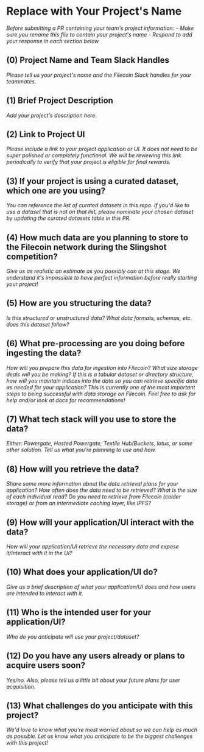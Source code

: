 # Replace with Your Project's Name

*Before submitting a PR containing your team's project information:*
*- Make sure you rename this file to contain your project's name*
*- Respond to add your response in each section below*

## (0) Project Name and Team Slack Handles

*Please tell us your project's name and the Filecoin Slack handles for your teammates.*

## (1) Brief Project Description

*Add your project's description here.*

## (2) Link to Project UI

*Please include a link to your project application or UI. It does not need to be super polished or completely functional. We will be reviewing this link periodically to verify that your project is eligible for final rewards.*

## (3) If your project is using a curated dataset, which one are you using?

*You can reference the list of curated datasets in this repo. If you'd like to use a dataset that is not on that list, please nominate your chosen dataset by updating the curated datasets table in this PR.*

## (4) How much data are you planning to store to the Filecoin network during the Slingshot competition?

*Give us as realistic an estimate as you possibly can at this stage. We understand it's impossible to have perfect information before really starting your project!*

## (5) How are you structuring the data?

*Is this structured or unstructured data? What data formats, schemas, etc. does this dataset follow?*

## (6) What pre-processing are you doing before ingesting the data?

*How will you prepare this data for ingestion into Filecoin? What size storage deals will you be making? If this is a tabular dataset or directory structure, how will you maintain indices into the data so you can retrieve specific data as needed for your application? This is currently one of the most important steps to being successful with data storage on Filecoin. Feel free to ask for help and/or look at docs for recommendations!*

## (7)  What tech stack will you use to store the data?

*Either: Powergate, Hosted Powergate, Textile Hub/Buckets, lotus, or some other solution. Tell us what you're planning to use and how.*

## (8) How will you retrieve the data?

*Share some more information about the data retrieval plans for your application? How often does the data need to be retrieved? What is the size of each individual read? Do you need to retrieve from Filecoin (colder storage) or from an intermediate caching layer, like IPFS?*

## (9) How will your application/UI interact with the data?

*How will your application/UI retrieve the necessary data and expose it/interact with it in the UI?*

## (10) What does your application/UI do?

*Give us a brief description of what your application/UI does and how users are intended to interact with it.*

## (11) Who is the intended user for your application/UI?

*Who do you anticipate will use your project/dataset?*

## (12) Do you have any users already or plans to acquire users soon?

*Yes/no. Also, please tell us a little bit about your future plans for user acquisition.*

## (13) What challenges do you anticipate with this project?

*We'd love to know what you're most worried about so we can help as much as possible. Let us know what you anticipate to be the biggest challenges with this project!*